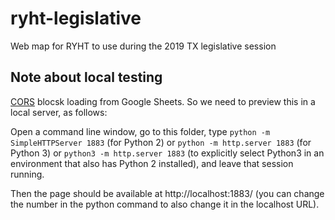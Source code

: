 # ryht-legislative

Web map for RYHT to use during the 2019 TX legislative session


## Note about local testing

[CORS](https://developer.mozilla.org/en-US/docs/Web/HTTP/CORS) blocsk loading from Google Sheets.  So we need to preview this in a local server, as follows:

Open a command line window, go to this folder, type `python -m SimpleHTTPServer 1883` (for Python 2) or `python -m http.server 1883` (for Python 3) or `python3 -m http.server 1883` (to explicitly select Python3 in an environment that also has Python 2 installed), and leave that session running.

Then the page should be available at http://localhost:1883/ (you can change the number in the python command to also change it in the localhost URL).

